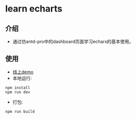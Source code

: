 # learn echarts

## 介绍
- 通过仿antd-pro中的dashboard页面学习echars的基本使用。

## 使用
-  [线上demo](https://xhweb.site/datav/)
-  本地运行:
```angular2
npm install
npm run dev
```
-  打包:
```angular2
npm run build
```


